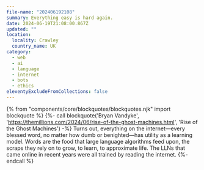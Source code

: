 ```yaml
---
file-name: "202406192108"
summary: Everything easy is hard again.
date: 2024-06-19T21:08:00.867Z
updated: ""
location:
  locality: Crawley
  country_name: UK
category:
  - web
  - ai
  - language
  - internet
  - bots
  - ethics
eleventyExcludeFromCollections: false
---
```


{% from "components/core/blockquotes/blockquotes.njk" import blockquote %}
{%- call blockquote('Bryan Vandyke', 'https://themillions.com/2024/06/rise-of-the-ghost-machines.html', 'Rise of the Ghost Machines') -%}
  Turns out, everything on the internet&mdash;every blessed word, no matter how dumb or benighted—has utility as a learning model. Words are the food that large language algorithms feed upon, the scraps they rely on to grow, to learn, to approximate life. The LLNs that came online in recent years were all trained by reading the internet.
{%- endcall %}
